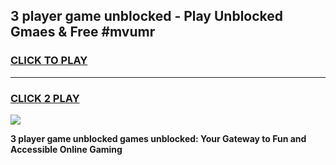 
## 3 player game unblocked - Play Unblocked Gmaes & Free #mvumr
<h3>
<a href="https://news.freeplayer.one?title=3_player_game_unblocked&ref=24F">CLICK TO PLAY</a></h3>
<hr>

<h3>
<a href="https://news.freeplayer.one?title=3_player_game_unblocked&ref=24F">CLICK 2 PLAY</a>
  
</h3>

<a href="https://news.freeplayer.one?title=3_player_game_unblocked&ref=24F/"><img src="https://clearcache.store/games.png"></a>


**3 player game unblocked games unblocked: Your Gateway to Fun and Accessible Online Gaming**
